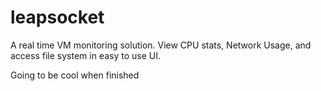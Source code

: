 # leapsocket
A real time VM monitoring solution. View CPU stats, Network Usage, and access file system in easy to use UI.

Going to be cool when finished